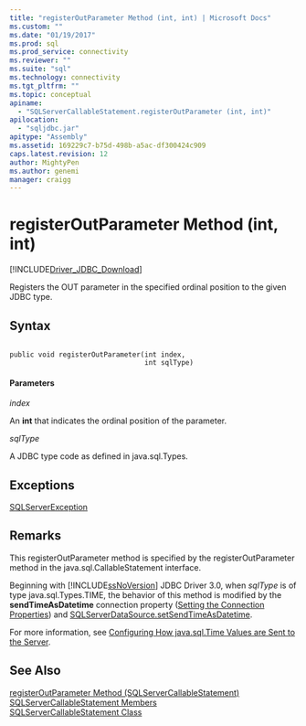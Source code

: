 ```yaml
---
title: "registerOutParameter Method (int, int) | Microsoft Docs"
ms.custom: ""
ms.date: "01/19/2017"
ms.prod: sql
ms.prod_service: connectivity
ms.reviewer: ""
ms.suite: "sql"
ms.technology: connectivity
ms.tgt_pltfrm: ""
ms.topic: conceptual
apiname: 
  - "SQLServerCallableStatement.registerOutParameter (int, int)"
apilocation: 
  - "sqljdbc.jar"
apitype: "Assembly"
ms.assetid: 169229c7-b75d-498b-a5ac-df300424c909
caps.latest.revision: 12
author: MightyPen
ms.author: genemi
manager: craigg
---
```

# registerOutParameter Method (int, int)
[!INCLUDE[Driver_JDBC_Download](../../../includes/driver_jdbc_download.md)]

  Registers the OUT parameter in the specified ordinal position to the given JDBC type.  
  
## Syntax  
  
```  
  
public void registerOutParameter(int index,  
                                 int sqlType)  
```  
  
#### Parameters  
 *index*  
  
 An **int** that indicates the ordinal position of the parameter.  
  
 *sqlType*  
  
 A JDBC type code as defined in java.sql.Types.  
  
## Exceptions  
 [SQLServerException](../../../connect/jdbc/reference/sqlserverexception-class.md)  
  
## Remarks  
 This registerOutParameter method is specified by the registerOutParameter method in the java.sql.CallableStatement interface.  
  
 Beginning with [!INCLUDE[ssNoVersion](../../../includes/ssnoversion_md.md)] JDBC Driver 3.0, when *sqlType* is of type java.sql.Types.TIME, the behavior of this method is modified by the **sendTimeAsDatetime** connection property ([Setting the Connection Properties](../../../connect/jdbc/setting-the-connection-properties.md)) and [SQLServerDataSource.setSendTimeAsDatetime](../../../connect/jdbc/reference/setsendtimeasdatetime-method-sqlserverdatasource.md).  
  
 For more information, see [Configuring How java.sql.Time Values are Sent to the Server](../../../connect/jdbc/configuring-how-java-sql-time-values-are-sent-to-the-server.md).  
  
## See Also  
 [registerOutParameter Method &#40;SQLServerCallableStatement&#41;](../../../connect/jdbc/reference/registeroutparameter-method-sqlservercallablestatement.md)   
 [SQLServerCallableStatement Members](../../../connect/jdbc/reference/sqlservercallablestatement-members.md)   
 [SQLServerCallableStatement Class](../../../connect/jdbc/reference/sqlservercallablestatement-class.md)  
  
  
